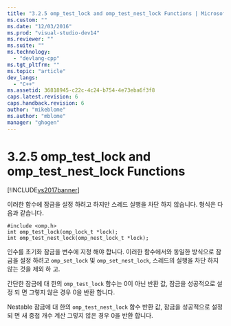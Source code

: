 ```yaml
---
title: "3.2.5 omp_test_lock and omp_test_nest_lock Functions | Microsoft Docs"
ms.custom: ""
ms.date: "12/03/2016"
ms.prod: "visual-studio-dev14"
ms.reviewer: ""
ms.suite: ""
ms.technology: 
  - "devlang-cpp"
ms.tgt_pltfrm: ""
ms.topic: "article"
dev_langs: 
  - "C++"
ms.assetid: 36818945-c22c-4c24-b754-4e73eba6f3f8
caps.latest.revision: 6
caps.handback.revision: 6
author: "mikeblome"
ms.author: "mblome"
manager: "ghogen"
---
```

# 3.2.5 omp_test_lock and omp_test_nest_lock Functions
[!INCLUDE[vs2017banner](../../assembler/inline/includes/vs2017banner.md)]

이러한 함수에 잠금을 설정 하려고 하지만 스레드 실행을 차단 하지 않습니다.  형식은 다음과 같습니다.  
  
```  
#include <omp.h>  
int omp_test_lock(omp_lock_t *lock);  
int omp_test_nest_lock(omp_nest_lock_t *lock);  
```  
  
 인수를 초기화 잠금을 변수에 지정 해야 합니다.  이러한 함수에서와 동일한 방식으로 잠금을 설정 하려고 `omp_set_lock` 및 `omp_set_nest_lock`, 스레드의 실행을 차단 하지 않는 것을 제외 하 고.  
  
 간단한 잠금에 대 한의 `omp_test_lock` 함수는 0이 아닌 반환 값, 잠금을 성공적으로 설정 되 면 그렇지 않은 경우 0을 반환 합니다.  
  
 Nestable 잠금에 대 한의 `omp_test_nest_lock` 함수 반환 값, 잠금을 성공적으로 설정 되 면 새 중첩 개수 계산 그렇지 않은 경우 0을 반환 합니다.